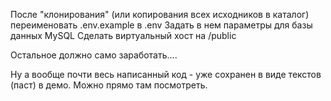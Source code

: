 После "клонирования" (или копирования всех исходников в каталог) переименовать .env.example в .env
Задать в нем параметры для базы данных MySQL
Сделать виртуальный хост на /public

Остальное должно само заработать....

Ну а вообще почти весь написанный код - уже сохранен в виде текстов (паст) в демо. Можно прямо там посмотреть.
